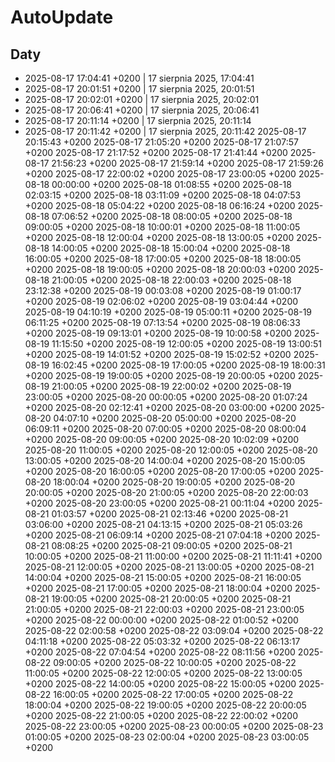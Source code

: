 # AutoUpdate

## Daty

- 2025-08-17 17:04:41 +0200  |  17 sierpnia 2025, 17:04:41
- 2025-08-17 20:01:51 +0200  |  17 sierpnia 2025, 20:01:51
- 2025-08-17 20:02:01 +0200  |  17 sierpnia 2025, 20:02:01
- 2025-08-17 20:06:41 +0200  |  17 sierpnia 2025, 20:06:41
- 2025-08-17 20:11:14 +0200  |  17 sierpnia 2025, 20:11:14
- 2025-08-17 20:11:42 +0200  |  17 sierpnia 2025, 20:11:42
2025-08-17 20:15:43 +0200
2025-08-17 21:05:20 +0200
2025-08-17 21:07:57 +0200
2025-08-17 21:17:52 +0200
2025-08-17 21:41:44 +0200
2025-08-17 21:56:23 +0200
2025-08-17 21:59:14 +0200
2025-08-17 21:59:26 +0200
2025-08-17 22:00:02 +0200
2025-08-17 23:00:05 +0200
2025-08-18 00:00:00 +0200
2025-08-18 01:08:55 +0200
2025-08-18 02:03:15 +0200
2025-08-18 03:11:09 +0200
2025-08-18 04:07:53 +0200
2025-08-18 05:04:22 +0200
2025-08-18 06:16:24 +0200
2025-08-18 07:06:52 +0200
2025-08-18 08:00:05 +0200
2025-08-18 09:00:05 +0200
2025-08-18 10:00:01 +0200
2025-08-18 11:00:05 +0200
2025-08-18 12:00:04 +0200
2025-08-18 13:00:05 +0200
2025-08-18 14:00:05 +0200
2025-08-18 15:00:04 +0200
2025-08-18 16:00:05 +0200
2025-08-18 17:00:05 +0200
2025-08-18 18:00:05 +0200
2025-08-18 19:00:05 +0200
2025-08-18 20:00:03 +0200
2025-08-18 21:00:05 +0200
2025-08-18 22:00:03 +0200
2025-08-18 23:12:38 +0200
2025-08-19 00:03:08 +0200
2025-08-19 01:00:17 +0200
2025-08-19 02:06:02 +0200
2025-08-19 03:04:44 +0200
2025-08-19 04:10:19 +0200
2025-08-19 05:00:11 +0200
2025-08-19 06:11:25 +0200
2025-08-19 07:13:54 +0200
2025-08-19 08:06:33 +0200
2025-08-19 09:13:01 +0200
2025-08-19 10:00:58 +0200
2025-08-19 11:15:50 +0200
2025-08-19 12:00:05 +0200
2025-08-19 13:00:51 +0200
2025-08-19 14:01:52 +0200
2025-08-19 15:02:52 +0200
2025-08-19 16:02:45 +0200
2025-08-19 17:00:05 +0200
2025-08-19 18:00:31 +0200
2025-08-19 19:00:05 +0200
2025-08-19 20:00:05 +0200
2025-08-19 21:00:05 +0200
2025-08-19 22:00:02 +0200
2025-08-19 23:00:05 +0200
2025-08-20 00:00:05 +0200
2025-08-20 01:07:24 +0200
2025-08-20 02:12:41 +0200
2025-08-20 03:00:00 +0200
2025-08-20 04:07:10 +0200
2025-08-20 05:00:00 +0200
2025-08-20 06:09:11 +0200
2025-08-20 07:00:05 +0200
2025-08-20 08:00:04 +0200
2025-08-20 09:00:05 +0200
2025-08-20 10:02:09 +0200
2025-08-20 11:00:05 +0200
2025-08-20 12:00:05 +0200
2025-08-20 13:00:05 +0200
2025-08-20 14:00:04 +0200
2025-08-20 15:00:05 +0200
2025-08-20 16:00:05 +0200
2025-08-20 17:00:05 +0200
2025-08-20 18:00:04 +0200
2025-08-20 19:00:05 +0200
2025-08-20 20:00:05 +0200
2025-08-20 21:00:05 +0200
2025-08-20 22:00:03 +0200
2025-08-20 23:00:05 +0200
2025-08-21 00:11:04 +0200
2025-08-21 01:03:57 +0200
2025-08-21 02:13:46 +0200
2025-08-21 03:06:00 +0200
2025-08-21 04:13:15 +0200
2025-08-21 05:03:26 +0200
2025-08-21 06:09:14 +0200
2025-08-21 07:04:18 +0200
2025-08-21 08:08:25 +0200
2025-08-21 09:00:05 +0200
2025-08-21 10:00:05 +0200
2025-08-21 11:00:00 +0200
2025-08-21 11:11:41 +0200
2025-08-21 12:00:05 +0200
2025-08-21 13:00:05 +0200
2025-08-21 14:00:04 +0200
2025-08-21 15:00:05 +0200
2025-08-21 16:00:05 +0200
2025-08-21 17:00:05 +0200
2025-08-21 18:00:04 +0200
2025-08-21 19:00:05 +0200
2025-08-21 20:00:05 +0200
2025-08-21 21:00:05 +0200
2025-08-21 22:00:03 +0200
2025-08-21 23:00:05 +0200
2025-08-22 00:00:00 +0200
2025-08-22 01:00:52 +0200
2025-08-22 02:00:58 +0200
2025-08-22 03:09:04 +0200
2025-08-22 04:11:18 +0200
2025-08-22 05:03:32 +0200
2025-08-22 06:13:17 +0200
2025-08-22 07:04:54 +0200
2025-08-22 08:11:56 +0200
2025-08-22 09:00:05 +0200
2025-08-22 10:00:05 +0200
2025-08-22 11:00:05 +0200
2025-08-22 12:00:05 +0200
2025-08-22 13:00:05 +0200
2025-08-22 14:00:05 +0200
2025-08-22 15:00:05 +0200
2025-08-22 16:00:05 +0200
2025-08-22 17:00:05 +0200
2025-08-22 18:00:04 +0200
2025-08-22 19:00:05 +0200
2025-08-22 20:00:05 +0200
2025-08-22 21:00:05 +0200
2025-08-22 22:00:02 +0200
2025-08-22 23:00:05 +0200
2025-08-23 00:00:05 +0200
2025-08-23 01:00:05 +0200
2025-08-23 02:00:04 +0200
2025-08-23 03:00:05 +0200
